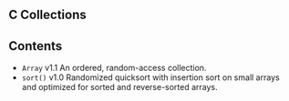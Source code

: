 ## C Collections

## Contents

- `Array` v1.1 An ordered, random-access collection.
- `sort()` v1.0 Randomized quicksort with insertion sort on small arrays and optimized for sorted and reverse-sorted arrays.
